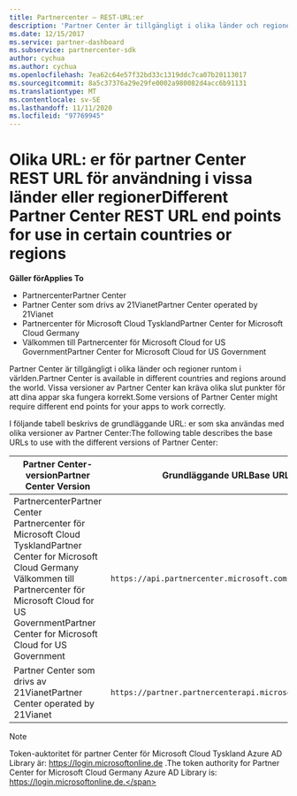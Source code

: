 ```yaml
---
title: Partnercenter – REST-URL:er
description: 'Partner Center är tillgängligt i olika länder och regioner. Lär dig vilka partners Center slut punkter och bas-REST-URL: er som dina appar ska använda för att fungera korrekt.'
ms.date: 12/15/2017
ms.service: partner-dashboard
ms.subservice: partnercenter-sdk
author: cychua
ms.author: cychua
ms.openlocfilehash: 7ea62c64e57f32bd33c1319ddc7ca07b20113017
ms.sourcegitcommit: 8a5c37376a29e29fe0002a980082d4acc6b91131
ms.translationtype: MT
ms.contentlocale: sv-SE
ms.lasthandoff: 11/11/2020
ms.locfileid: "97769945"
---
```

# <a name="different-partner-center-rest-url-end-points-for-use-in-certain-countries-or-regions"></a><span data-ttu-id="9fcb6-104">Olika URL: er för partner Center REST URL för användning i vissa länder eller regioner</span><span class="sxs-lookup"><span data-stu-id="9fcb6-104">Different Partner Center REST URL end points for use in certain countries or regions</span></span>

<span data-ttu-id="9fcb6-105">**Gäller för**</span><span class="sxs-lookup"><span data-stu-id="9fcb6-105">**Applies To**</span></span>

- <span data-ttu-id="9fcb6-106">Partnercenter</span><span class="sxs-lookup"><span data-stu-id="9fcb6-106">Partner Center</span></span>
- <span data-ttu-id="9fcb6-107">Partner Center som drivs av 21Vianet</span><span class="sxs-lookup"><span data-stu-id="9fcb6-107">Partner Center operated by 21Vianet</span></span>
- <span data-ttu-id="9fcb6-108">Partnercenter för Microsoft Cloud Tyskland</span><span class="sxs-lookup"><span data-stu-id="9fcb6-108">Partner Center for Microsoft Cloud Germany</span></span>
- <span data-ttu-id="9fcb6-109">Välkommen till Partnercenter för Microsoft Cloud for US Government</span><span class="sxs-lookup"><span data-stu-id="9fcb6-109">Partner Center for Microsoft Cloud for US Government</span></span>

<span data-ttu-id="9fcb6-110">Partner Center är tillgängligt i olika länder och regioner runtom i världen.</span><span class="sxs-lookup"><span data-stu-id="9fcb6-110">Partner Center is available in different countries and regions around the world.</span></span> <span data-ttu-id="9fcb6-111">Vissa versioner av Partner Center kan kräva olika slut punkter för att dina appar ska fungera korrekt.</span><span class="sxs-lookup"><span data-stu-id="9fcb6-111">Some versions of Partner Center might require different end points for your apps to work correctly.</span></span>

<span data-ttu-id="9fcb6-112">I följande tabell beskrivs de grundläggande URL: er som ska användas med olika versioner av Partner Center:</span><span class="sxs-lookup"><span data-stu-id="9fcb6-112">The following table describes the base URLs to use with the different versions of Partner Center:</span></span>

| <span data-ttu-id="9fcb6-113">Partner Center-version</span><span class="sxs-lookup"><span data-stu-id="9fcb6-113">Partner Center Version</span></span>  | <span data-ttu-id="9fcb6-114">Grundläggande URL</span><span class="sxs-lookup"><span data-stu-id="9fcb6-114">Base URL</span></span>  |
|---------|---------|
|<span data-ttu-id="9fcb6-115">Partnercenter</span><span class="sxs-lookup"><span data-stu-id="9fcb6-115">Partner Center</span></span></br><span data-ttu-id="9fcb6-116">Partnercenter för Microsoft Cloud Tyskland</span><span class="sxs-lookup"><span data-stu-id="9fcb6-116">Partner Center for Microsoft Cloud Germany</span></span></br><span data-ttu-id="9fcb6-117">Välkommen till Partnercenter för Microsoft Cloud for US Government</span><span class="sxs-lookup"><span data-stu-id="9fcb6-117">Partner Center for Microsoft Cloud for US Government</span></span>     | `https://api.partnercenter.microsoft.com`        |
|<span data-ttu-id="9fcb6-118">Partner Center som drivs av 21Vianet</span><span class="sxs-lookup"><span data-stu-id="9fcb6-118">Partner Center operated by 21Vianet</span></span>  |  `https://partner.partnercenterapi.microsoftonline.cn`       |

>[!NOTE]
><span data-ttu-id="9fcb6-119">Token-auktoritet för partner Center för Microsoft Cloud Tyskland Azure AD Library är: https://login.microsoftonline.de .</span><span class="sxs-lookup"><span data-stu-id="9fcb6-119">The token authority for Partner Center for Microsoft Cloud Germany Azure AD Library is: https://login.microsoftonline.de.</span></span>
